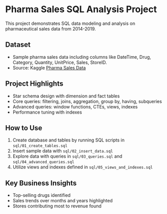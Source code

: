 # Pharma Sales SQL Analysis Project

This project demonstrates SQL data modeling and analysis on pharmaceutical sales data from 2014-2019.

## Dataset
- Sample pharma sales data including columns like DateTime, Drug, Category, Quantity, UnitPrice, Sales, StoreID.
- Source: Kaggle [Pharma Sales Data](https://www.kaggle.com/datasets/milanzdravkovic/pharma-sales-data)

## Project Highlights
- Star schema design with dimension and fact tables
- Core queries: filtering, joins, aggregation, group by, having, subqueries
- Advanced queries: window functions, CTEs, views, indexes
- Performance tuning with indexes

## How to Use
1. Create database and tables by running SQL scripts in `sql/01_create_tables.sql`
2. Insert sample data with `sql/02_insert_data.sql`
3. Explore data with queries in `sql/03_queries.sql` and `sql/04_advanced_queries.sql`
4. Utilize views and indexes defined in `sql/05_views_and_indexes.sql`

## Key Business Insights
- Top-selling drugs identified
- Sales trends over months and years highlighted
- Stores contributing most to revenue found
